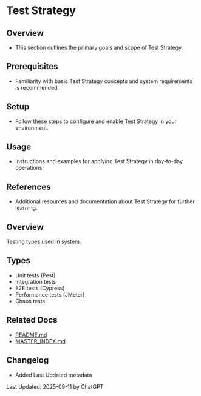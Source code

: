 # Test Strategy

## Overview
- This section outlines the primary goals and scope of Test Strategy.

## Prerequisites
- Familiarity with basic Test Strategy concepts and system requirements is recommended.

## Setup
- Follow these steps to configure and enable Test Strategy in your environment.

## Usage
- Instructions and examples for applying Test Strategy in day-to-day operations.

## References
- Additional resources and documentation about Test Strategy for further learning.


## Overview
Testing types used in system.

## Types
- Unit tests (Pest)
- Integration tests
- E2E tests (Cypress)
- Performance tests (JMeter)
- Chaos tests

## Related Docs
- [README.md](README.md)
- [MASTER_INDEX.md](MASTER_INDEX.md)


## Changelog
- Added Last Updated metadata

Last Updated: 2025-09-11 by ChatGPT
